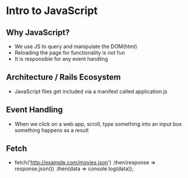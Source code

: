 # Intro to JavaScript

## Why JavaScript?
* We use JS to query and manipulate the DOM(html)
* Reloading the page for functionality is not fun
* It is responsible for any event handling

## Architecture / Rails Ecosystem
* JavaScript files get included via a manifest called application.js

## Event Handling
* When we click on a web app, scroll, type something into an input box
something happens as a result

## Fetch

* fetch('http://example.com/movies.json')
  .then(response => response.json())
  .then(data => console.log(data));

